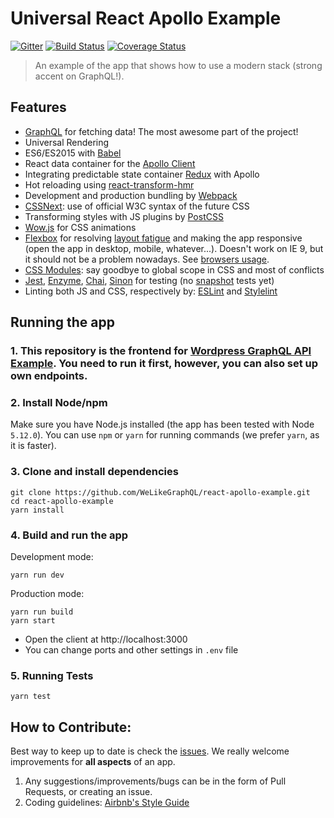 # Universal React Apollo Example

[![Gitter][gitter-img]][gitter-link]
[![Build Status](https://travis-ci.org/WeLikeGraphQL/universal-react-apollo-example.svg?branch=master)](https://travis-ci.org/WeLikeGraphQL/universal-react-apollo-example)
[![Coverage Status](https://coveralls.io/repos/github/WeLikeGraphQL/universal-react-apollo-example/badge.svg?branch=master)](https://coveralls.io/github/WeLikeGraphQL/universal-react-apollo-example?branch=master)

> An example of the app that shows how to use a modern stack (strong accent on GraphQL!).

[gitter-img]: https://badges.gitter.im/Join%20Chat.svg
[gitter-link]: https://gitter.im/WeLikeGraphQL/react-apollo-example?utm_source=badge&utm_medium=badge&utm_campaign=pr-badge&utm_content=badge

## Features

 - [GraphQL](http://graphql.org/) for fetching data! The most awesome part of the project!
 - Universal Rendering
 - ES6/ES2015 with [Babel](https://babeljs.io/)
 - React data container for the [Apollo Client](http://dev.apollodata.com/react/) 
 - Integrating predictable state container [Redux](http://redux.js.org) with Apollo
 - Hot reloading using [react-transform-hmr](https://github.com/gaearon/react-transform-hmr)
 - Development and production bundling by [Webpack](https://webpack.github.io)
 - [CSSNext](http://cssnext.io/): use of official W3C syntax of the future CSS
 - Transforming styles with JS plugins by [PostCSS](http://postcss.org/)
 - [Wow.js](http://mynameismatthieu.com/WOW/) for CSS animations
 - [Flexbox](https://css-tricks.com/snippets/css/a-guide-to-flexbox/) for resolving [layout fatigue](http://blog.karenmenezes.com/2014/apr/13/floats-inline-block-or-display-table-or-flexbox/) and making the app responsive (open the app in desktop, mobile, whatever...). Doesn't work on IE 9, but it should not be a problem nowadays. See [browsers usage](http://caniuse.com/usage-table).
 - [CSS Modules](https://github.com/css-modules/css-modules): say goodbye to global scope in CSS and most of conflicts
 - [Jest](https://facebook.github.io/jest/), [Enzyme](http://airbnb.io/enzyme/), [Chai](http://chaijs.com/), [Sinon](http://sinonjs.org/) for testing (no [snapshot](https://facebook.github.io/jest/blog/2016/07/27/jest-14.html) tests yet)
 - Linting both JS and CSS, respectively by: [ESLint](http://eslint.org/) and [Stylelint](http://stylelint.io/)
 
## Running the app

### 1. This repository is the frontend for [Wordpress GraphQL API Example](https://github.com/WeLikeGraphQL/wordpress-graphql-api-example). You need to run it first, however, you can also set up own endpoints.

### 2. Install Node/npm

Make sure you have Node.js installed (the app has been tested with Node `5.12.0`). You can use `npm` or `yarn` for running commands (we prefer `yarn`, as it is faster).

### 3. Clone and install dependencies

```
git clone https://github.com/WeLikeGraphQL/react-apollo-example.git
cd react-apollo-example
yarn install
```

### 4. Build and run the app

Development mode:
```
yarn run dev
```

Production mode:
```
yarn run build
yarn start
```

- Open the client at http://localhost:3000
- You can change ports and other settings in `.env` file

### 5. Running Tests

```
yarn test
```

## How to Contribute:

Best way to keep up to date is check the [issues](https://github.com/WeLikeGraphQL/react-apollo-example/issues). We really welcome improvements for **all aspects** of an app.

1. Any suggestions/improvements/bugs can be in the form of Pull Requests, or creating an issue.
2. Coding guidelines: [Airbnb's Style Guide](https://github.com/airbnb/javascript)
